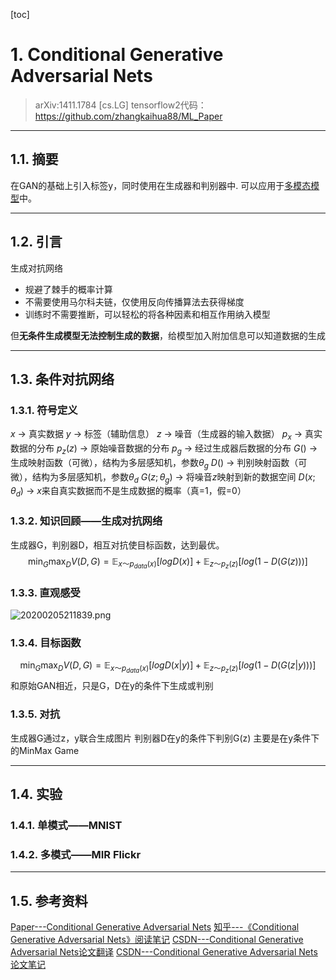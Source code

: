 <!-- toc -->
[toc]
# 1. Conditional Generative Adversarial Nets
>arXiv:1411.1784 [cs.LG]
>tensorflow2代码：https://github.com/zhangkaihua88/ML_Paper

---

## 1.1. 摘要
在GAN的基础上引入标签y，同时使用在生成器和判别器中.
可以应用于[多模态模型](https://www.jiqizhixin.com/graph/technologies/4468592f-93e9-4575-be91-fd64c0c6afe0)中。

---

## 1.2. 引言
生成对抗网络
- 规避了棘手的概率计算
- 不需要使用马尔科夫链，仅使用反向传播算法去获得梯度
- 训练时不需要推断，可以轻松的将各种因素和相互作用纳入模型

但**无条件生成模型无法控制生成的数据**，给模型加入附加信息可以知道数据的生成

---

## 1.3. 条件对抗网络

### 1.3.1. 符号定义
$x$ $\rightarrow$ 真实数据
$y$ $\rightarrow$ 标签（辅助信息）
$z$ $\rightarrow$ 噪音（生成器的输入数据）
$p_x$ $\rightarrow$ 真实数据的分布
$p_{z}(z)$ $\rightarrow$ 原始噪音数据的分布
$p_g$ $\rightarrow$ 经过生成器后数据的分布
$G()$ $\rightarrow$ 生成映射函数（可微），结构为多层感知机，参数$\theta_{g}$
$D()$ $\rightarrow$ 判别映射函数（可微），结构为多层感知机，参数$\theta_{d}$
$G(z;\theta_{g})$ $\rightarrow$ 将噪音$z$映射到新的数据空间
$D(x ; \theta_{d})$ $\rightarrow$ $x$来自真实数据而不是生成数据的概率（真=1，假=0）

### 1.3.2. 知识回顾——生成对抗网络
生成器G，判别器D，相互对抗使目标函数，达到最优。
$$ \min _{G}\max _{ D } V(D,G)={ \mathbb{E} }_{ x ～ { p }_  { data } (x) }[logD(x)] + { \mathbb{E} }_{ z ～ { p }_{ z }(z) }[log(1-D(G(z)))]$$

### 1.3.3. 直观感受
![20200205211839.png](https://image.zkhweb.top/20200205211839.png)

### 1.3.4. 目标函数
$$ \min _{G}\max _{ D } V(D,G)={ \mathbb{E} }_{ x ～ { p }_  { data } (x) }[logD(x|y)] + { \mathbb{E} }_{ z ～ { p }_{ z }(z) }[log(1-D(G(z|y)))] $$
和原始GAN相近，只是G，D在y的条件下生成或判别

### 1.3.5. 对抗
生成器G通过z，y联合生成图片
判别器D在y的条件下判别G(z)
主要是在y条件下的MinMax Game

--- 

## 1.4. 实验
### 1.4.1. 单模式——MNIST

### 1.4.2. 多模式——MIR Flickr

---

## 1.5. 参考资料
[Paper---Conditional Generative Adversarial Nets](https://arxiv.org/abs/1411.1784)
[知乎---《Conditional Generative Adversarial Nets》阅读笔记](https://zhuanlan.zhihu.com/p/23648795)
[CSDN---Conditional Generative Adversarial Nets论文翻译](https://blog.csdn.net/Chaolei3/article/details/78870858)
[CSDN---Conditional Generative Adversarial Nets论文笔记](https://blog.csdn.net/wspba/article/details/54666907)
